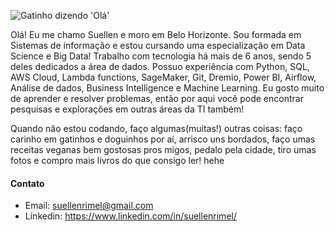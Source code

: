 ![Gatinho dizendo 'Olá'](https://media.giphy.com/media/vFKqnCdLPNOKc/giphy.gif)

Olá! Eu me chamo Suellen e moro em Belo Horizonte. Sou formada em Sistemas de informação e estou cursando uma especialização em Data Science e Big Data! Trabalho com tecnologia há mais de 6 anos, sendo 5 deles dedicados a área de dados. 
Possuo experiência com Python, SQL, AWS Cloud, Lambda functions, SageMaker, Git, Dremio,
Power BI, Airflow, Análise de dados, Business Intelligence e Machine Learning. Eu gosto muito de aprender e resolver problemas, então por aqui você pode encontrar pesquisas e explorações em outras áreas da TI também! 

Quando não estou codando, faço algumas(muitas!) outras coisas: faço carinho em gatinhos e doguinhos por aí, arrisco uns bordados, faço umas receitas veganas bem gostosas pros migos, pedalo pela cidade, tiro umas fotos e compro mais livros do que consigo ler! hehe

#### Contato
- Email: suellenrimel@gmail.com
- Linkedin: https://www.linkedin.com/in/suellenrimel/
